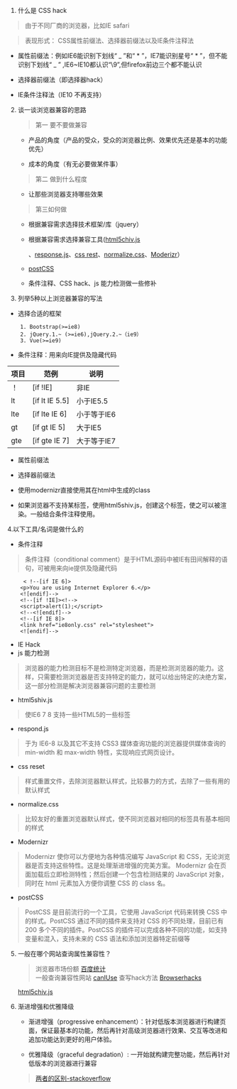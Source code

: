 1. 什么是 CSS hack

> 由于不同厂商的浏览器，比如IE safari 


> 表现形式： CSS属性前缀法、选择器前缀法以及IE条件注释法

* 属性前缀法：例如IE6能识别下划线“ _ ”和“ * ”，IE7能识别星号“ * ”，但不能识别下划线“ _ ” ,IE6~IE10都认识“\9”,但firefox前边三个都不能认识

* 选择器前缀法（即选择器hack）

* IE条件注释法（IE10 不再支持）

2. 谈一谈浏览器兼容的思路

    > 第一 要不要做兼容
    
    * 产品的角度（产品的受众，受众的浏览器比例、效果优先还是基本的功能优先）
        
    * 成本的角度（有无必要做某件事）
    
    > 第二 做到什么程度
        
    * 让那些浏览器支持哪些效果 
    
    > 第三如何做
        
     * 根据兼容需求选择技术框架/库（jquery）
        
     * 根据兼容需求选择兼容工具([html5chiv.js](https://github.com/aFarkas/html5shiv)
        
        、[response.js](https://github.com/scottjehl/Respond)、[css rest](https://segmentfault.com/a/1190000003021766)、[normalize.css](https://github.com/necolas/normalize.css)、[Moderizr](https://github.com/Modernizr/Modernizr)）
        
   * [postCSS](https://github.com/postcss/postcss)
   
   * 条件注释、CSS hack、js 能力检测做一些修补

3. 列举5种以上浏览器兼容的写法

* 选择合适的框架

```
    1. Bootstrap(>=ie8)
    2. jQuery.1.~ (>=ie6),jQuery.2.~（ie9）
    3. Vue(>=ie9)
```

* 条件注释：用来向IE提供及隐藏代码

|项目|范例|说明|
|---|---|---|
|！|[if !IE]|非IE|
|lt|[if lt IE 5.5]|小于IE5.5|
|lte|[if lte IE 6]|小于等于IE6|
|gt|[if gt IE 5]|大于IE5|
|gte|[if gte IE 7]|大于等于IE7|

*  属性前缀法

* 选择器前缀法

* 使用modernizr直接使用其在html中生成的class

* 如果浏览器不支持某标签，使用html5shiv.js，创建这个标签，使之可以被渲染。一般结合条件注释使用。



4.以下工具/名词是做什么的

* 条件注释

> 条件注释（conditional comment）是于HTML源码中被IE有田间解释的语句，可被用来向ie提供及隐藏代码

```
     < !--[if IE 6]>
    <p>You are using Internet Explorer 6.</p>
    <![endif]-->
    <!--[if !IE]><!-->
    <script>alert(1);</script>
    <!--<![endif]-->
    <!--[if IE 8]>
    <link href="ie8only.css" rel="stylesheet">
    <![endif]-->
```
  
  


* IE Hack
* js 能力检测

> 浏览器的能力检测目标不是检测特定浏览器，而是检测浏览器的能力。这样，只需要检测浏览器是否支持特定的能力，就可以给出特定的决绝方案，这一部分检测是解决浏览器兼容问题的主要检测


* html5shiv.js

> 使IE6 7 8 支持一些HTML5的一些标签

* respond.js

> 于为 IE6-8 以及其它不支持 CSS3 媒体查询功能的浏览器提供媒体查询的 min-width 和 max-width 特性，实现响应式网页设计。

* css reset
 
 > 样式重置文件，去除浏览器默认样式，比较暴力的方式，去除了一些有用的默认样式

* normalize.css

> 比较友好的重置浏览器默认样式，使不同浏览器对相同的标签具有基本相同的样式

* Modernizr

> Modernizr 使你可以方便地为各种情况编写 JavaScript 和 CSS，无论浏览器是否支持这些特性。这是处理渐进增强的完美方案。
  Modernizr 会在页面加载后立即检测特性；然后创建一个包含检测结果的 JavaScript 对象，同时在 html 元素加入方便你调整 CSS 的 class 名。 

* postCSS

> PostCSS 是目前流行的一个工具，它使用 JavaScript 代码来转换 CSS 中的样式。PostCSS 通过不同的插件来支持对 CSS 的不同处理，目前已有 200 多个不同的插件。PostCSS 的插件可以完成各种不同的功能，如支持变量和混入，支持未来的 CSS 语法和添加浏览器特定前缀等

5. 一般在哪个网站查询属性兼容性？

    >浏览器市场份额 [百度统计](http://tongji.baidu.com/data/browser)    
    > 一般查询兼容性网站 [canIUse](caniuse.com)
    >查写hack方法 [Browserhacks](http://browserhacks.com/)
    
    [html5chiv.js](https://github.com/aFarkas/html5shiv)
    
    
6. 渐进增强和优雅降级
    
    * 渐进增强（progressive enhancement）：针对低版本浏览器进行构建页面，保证最基本的功能，然后再针对高级浏览器进行效果、交互等改进和追加功能达到更好的用户体验。
    
    * 优雅降级（graceful degradation）: 一开始就构建完整功能，然后再针对低版本的浏览器进行兼容
    
    > [两者的区别-stackoverflow](http://stackoverflow.com/questions/2550431/what-is-the-difference-between-progressive-enhancement-and-graceful-degradation)